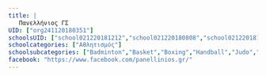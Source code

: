 ```yaml
---
title: |
   Πανελλήνιος ΓΣ
UID: ["org241120180351"]
schoolsUID: ["school021220181212","school021220180808","school021220181144","school021220181046","school021220181115","school021220181100","school021220181129","school021220181017","school021220181158","school021220181003","school021220180905","school021220181241","school021220180851","school021220180836","school021220180934","school021220180948","school021220181256","school021220180822","school021220181227","school021220180753","school021220181032"]
schoolcategories: ["Αθλητισμός"]
schoolsubcategories: ["Badminton","Basket","Boxing","Handball","Judo","Karate","Kick Boxing","Ping Pong","Tae Kwon Do","Tennis","Volley","Άρση Βαρών","Ενόργανη-Ρυθμική","Κολύμβηση","Μπαλέτο","Ξιφασκία","Πάλη","Ποδόσφαιρο","Σκοποβολή","Στίβος","Τοξοβολία"]
facebook: "https://www.facebook.com/panellinios.gr/"
---
```


